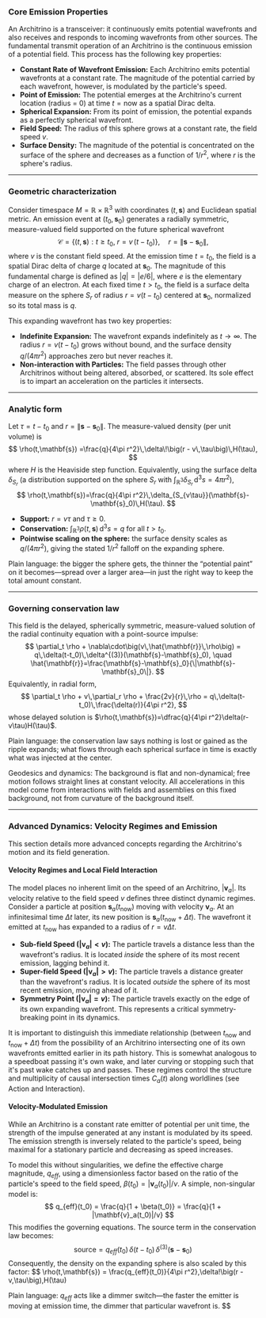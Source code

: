 ### Core Emission Properties

An Architrino is a transceiver: it continuously emits potential wavefronts and also receives and responds to incoming wavefronts from other sources. The fundamental transmit operation of an Architrino is the continuous emission of a potential field. This process has the following key properties:

-   **Constant Rate of Wavefront Emission:** Each Architrino emits potential wavefronts at a constant rate. The magnitude of the potential carried by each wavefront, however, is modulated by the particle's speed.
-   **Point of Emission:** The potential emerges at the Architrino's current location (radius = 0) at time $t=\text{now}$ as a spatial Dirac delta.
-   **Spherical Expansion:** From its point of emission, the potential expands as a perfectly spherical wavefront.
-   **Field Speed:** The radius of this sphere grows at a constant rate, the field speed $v$.
-   **Surface Density:** The magnitude of the potential is concentrated on the surface of the sphere and decreases as a function of $1/r^2$, where $r$ is the sphere's radius.

---

### Geometric characterization

Consider timespace $M=\mathbb{R}\times\mathbb{R}^3$ with coordinates $(t,\mathbf{s})$ and Euclidean spatial metric. An emission event at $(t_0,\mathbf{s}_0)$ generates a radially symmetric, measure-valued field supported on the future spherical wavefront
$$
\mathcal{C}=\{(t,\mathbf{s}) : t\ge t_0,\; r = v\,(t-t_0)\},\quad r=\|\mathbf{s}-\mathbf{s}_0\|,
$$
where $v$ is the constant field speed. At the emission time $t=t_0$, the field is a spatial Dirac delta of charge $q$ located at $\mathbf{s}_0$. The magnitude of this fundamental charge is defined as $|q| = |e/6|$, where $e$ is the elementary charge of an electron. At each fixed time $t>t_0$, the field is a surface delta measure on the sphere $S_{r}$ of radius $r=v(t-t_0)$ centered at $\mathbf{s}_0$, normalized so its total mass is $q$.

This expanding wavefront has two key properties:
-   **Indefinite Expansion:** The wavefront expands indefinitely as $t \to \infty$. The radius $r = v(t-t_0)$ grows without bound, and the surface density $q/(4\pi r^2)$ approaches zero but never reaches it.
-   **Non-interaction with Particles:** The field passes through other Architrinos without being altered, absorbed, or scattered. Its sole effect is to impart an acceleration on the particles it intersects.

---

### Analytic form

Let $\tau=t-t_0$ and $r=\|\mathbf{s}-\mathbf{s}_0\|$. The measure-valued density (per unit volume) is
$$
\rho(t,\mathbf{s})
=\frac{q}{4\pi r^2}\,\delta\!\big(r - v\,\tau\big)\,H(\tau),
$$
where $H$ is the Heaviside step function. Equivalently, using the surface delta $\delta_{S_r}$ (a distribution supported on the sphere $S_r$ with $\int_{\mathbb{R}^3}\delta_{S_r}\,\mathrm{d}^3s=4\pi r^2$),
$$
\rho(t,\mathbf{s})=\frac{q}{4\pi r^2}\,\delta_{S_{v\tau}}(\mathbf{s}-\mathbf{s}_0)\,H(\tau).
$$
- **Support:** $r=v\tau$ and $\tau\ge 0$.
- **Conservation:** $\displaystyle \int_{\mathbb{R}^3}\rho(t,\mathbf{s})\,\mathrm{d}^3s = q$ for all $t>t_0$.
- **Pointwise scaling on the sphere:** the surface density scales as $q/(4\pi r^2)$, giving the stated $1/r^2$ falloff on the expanding sphere.

Plain language: the bigger the sphere gets, the thinner the “potential paint” on it becomes—spread over a larger area—in just the right way to keep the total amount constant.

---

### Governing conservation law

This field is the delayed, spherically symmetric, measure-valued solution of the radial continuity equation with a point-source impulse:
$$
\partial_t \rho + \nabla\cdot\big(v\,\hat{\mathbf{r}}\,\rho\big) = q\,\delta(t-t_0)\,\delta^{(3)}(\mathbf{s}-\mathbf{s}_0),
\quad \hat{\mathbf{r}}=\frac{\mathbf{s}-\mathbf{s}_0}{\|\mathbf{s}-\mathbf{s}_0\|}.
$$
Equivalently, in radial form,
$$
\partial_t \rho + v\,\partial_r \rho + \frac{2v}{r}\,\rho = q\,\delta(t-t_0)\,\frac{\delta(r)}{4\pi r^2},
$$
whose delayed solution is $\rho(t,\mathbf{s})=\dfrac{q}{4\pi r^2}\delta(r-v\tau)H(\tau)$.

Plain language: the conservation law says nothing is lost or gained as the ripple expands; what flows through each spherical surface in time is exactly what was injected at the center.

Geodesics and dynamics: The background is flat and non-dynamical; free motion follows straight lines at constant velocity. All accelerations in this model come from interactions with fields and assemblies on this fixed background, not from curvature of the background itself.

---

### Advanced Dynamics: Velocity Regimes and Emission

This section details more advanced concepts regarding the Architrino's motion and its field generation.

#### **Velocity Regimes and Local Field Interaction**
The model places no inherent limit on the speed of an Architrino, $|\mathbf{v}_a|$. Its velocity relative to the field speed $v$ defines three distinct dynamic regimes. Consider a particle at position $\mathbf{s}_a(t_{\text{now}})$ moving with velocity $\mathbf{v}_a$. At an infinitesimal time $\Delta t$ later, its new position is $\mathbf{s}_a(t_{\text{now}} + \Delta t)$. The wavefront it emitted at $t_{\text{now}}$ has expanded to a radius of $r = v \Delta t$.

-   **Sub-field Speed ($|\mathbf{v}_a| < v$):** The particle travels a distance less than the wavefront's radius. It is located *inside* the sphere of its most recent emission, lagging behind it.
-   **Super-field Speed ($|\mathbf{v}_a| > v$):** The particle travels a distance greater than the wavefront's radius. It is located *outside* the sphere of its most recent emission, moving ahead of it.
-   **Symmetry Point ($|\mathbf{v}_a| = v$):** The particle travels exactly on the edge of its own expanding wavefront. This represents a critical symmetry-breaking point in its dynamics.

It is important to distinguish this immediate relationship (between $t_{\text{now}}$ and $t_{\text{now}} + \Delta t$) from the possibility of an Architrino intersecting one of its own wavefronts emitted earlier in its path history. This is somewhat analogous to a speedboat passing it's own wake, and later curving or stopping such that it's past wake catches up and passes. These regimes control the structure and multiplicity of causal intersection times $C_a(t)$ along worldlines (see Action and Interaction).

#### **Velocity-Modulated Emission**
While an Architrino is a constant rate emitter of potential per unit time, the strength of the impulse generated at any instant is modulated by its speed. The emission strength is inversely related to the particle's speed, being maximal for a stationary particle and decreasing as speed increases.

To model this without singularities, we define the effective charge magnitude, $q_{eff}$, using a dimensionless factor based on the ratio of the particle's speed to the field speed, $\beta(t_0) = |\mathbf{v}_a(t_0)|/v$. A simple, non-singular model is:
$$
q_{eff}(t_0) = \frac{q}{1 + \beta(t_0)} = \frac{q}{1 + |\mathbf{v}_a(t_0)|/v}
$$
This modifies the governing equations. The source term in the conservation law becomes:
$$
\text{source} = q_{eff}(t_0)\,\delta(t-t_0)\,\delta^{(3)}(\mathbf{s}-\mathbf{s}_0)
$$
Consequently, the density on the expanding sphere is also scaled by this factor:
$$
\rho(t,\mathbf{s}) = \frac{q_{eff}(t_0)}{4\pi r^2}\,\delta\!\big(r - v\,\tau\big)\,H(\tau)

Plain language: $q_{eff}$ acts like a dimmer switch—the faster the emitter is moving at emission time, the dimmer that particular wavefront is.
$$

